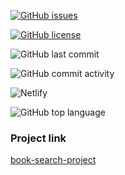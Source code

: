 [![GitHub issues](https://img.shields.io/github/issues/lijo-belardi/books-search-project)](https://github.com/lijo-belardi/books-search-project/issues)

[![GitHub license](https://img.shields.io/github/license/lijo-belardi/books-search-project)](https://github.com/lijo-belardi/books-search-project/blob/master/LICENSE)

![GitHub last commit](https://img.shields.io/github/last-commit/lijo-belardi/books-search-project)

![GitHub commit activity](https://img.shields.io/github/commit-activity/m/lijo-belardi/books-search-project)

![Netlify](https://img.shields.io/netlify/085d631b-9424-4891-9cbf-84f7ccb035da)

![GitHub top language](https://img.shields.io/github/languages/top/lijo-belardi/books-search-project)

### Project link
[book-search-project](https://lijo-book-search-project.netlify.app/)